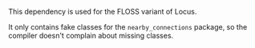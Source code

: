 This dependency is used for the FLOSS variant of Locus.

It only contains fake classes for the `nearby_connections` package, so the compiler
doesn't complain about missing classes.
